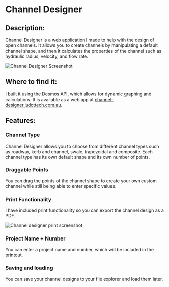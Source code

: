 # Channel Designer

## Description:
Channel Designer is a web application I made to help with the design of open channels. It allows you to create channels by manipulating a default channel shape, and then it calculates the properties of the channel such as hydraulic radius, velocity, and flow rate.

![Channel Designer Screenshot](channel-designer-main.jpeg)

## Where to find it:
I built it using the Desmos API, which allows for dynamic graphing and calculations. It is available as a web app at [channel-designer.judottech.com.au](https://channel-designer.judottech.com.au).

## Features:

### Channel Type

Channel Designer allows you to choose from different channel types such as roadway, kerb and channel, swale, trapezoidal and composite. Each channel type has its own default shape and its own number of points.

### Draggable Points
You can drag the points of the channel shape to create your own custom channel while still being able to enter specific values.

### Print Functionality
I have included print functionality so you can export the channel design as a PDF.

![Channel designer print screenshot](channel-designer-print.png)

### Project Name + Number
You can enter a project name and number, which will be included in the printout.

### Saving and loading
You can save your channel designs to your file explorer and load them later.
